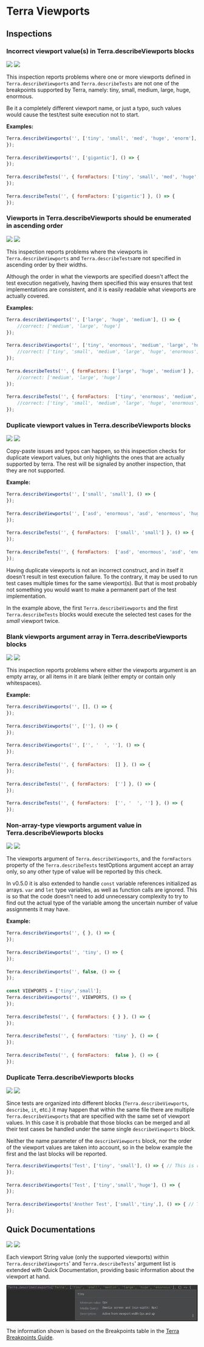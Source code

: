 # Terra Viewports

## Inspections

### Incorrect viewport value(s) in Terra.describeViewports blocks

![](https://img.shields.io/badge/since-0.1.0-blue) [![](https://img.shields.io/badge/implementation-TerraDescribeViewportsInspection-blue)](../src/main/java/com/picimako/terra/wdio/viewports/inspection/TerraDescribeViewportsInspection.java)

This inspection reports problems where one or more viewports defined in `Terra.describeViewports` and `Terra.describeTests` are not one of the breakpoints supported by Terra, namely:
tiny, small, medium, large, huge, enormous.

Be it a completely different viewport name, or just a typo, such values would cause the test/test suite execution not to start.

**Examples:**

```javascript
Terra.describeViewports('', ['tiny', 'small', 'med', 'huge', 'enorm'], () => {
});

Terra.describeViewports('', ['gigantic'], () => {
});

Terra.describeTests('', { formFactors: ['tiny', 'small', 'med', 'huge', 'enorm'] }, () => {
});

Terra.describeTests('', { formFactors: ['gigantic'] }, () => {
});
```

### Viewports in Terra.describeViewports should be enumerated in ascending order

![](https://img.shields.io/badge/since-0.1.0-blue) [![](https://img.shields.io/badge/implementation-TerraDescribeViewportsInspection-blue)](../src/main/java/com/picimako/terra/wdio/viewports/inspection/TerraDescribeViewportsInspection.java)

This inspection reports problems where the viewports in `Terra.describeViewports` and `Terra.describeTests`are not specified in ascending order by their widths.

Although the order in what the viewports are specified doesn't affect the test execution negatively,
having them specified this way ensures that test implementations are consistent, and it is easily readable what viewports are actually covered.

**Examples:**

```javascript
Terra.describeViewports('', ['large', 'huge', 'medium'], () => {
    //correct: ['medium', 'large', 'huge']
});

Terra.describeViewports('', ['tiny', 'enormous', 'medium', 'large', 'huge', 'small'], () => {
    //correct: ['tiny', 'small', 'medium', 'large', 'huge', 'enormous']
});

Terra.describeTests('', { formFactors: ['large', 'huge', 'medium'] }, () => {
    //correct: ['medium', 'large', 'huge']
});

Terra.describeTests('', { formFactors:  ['tiny', 'enormous', 'medium', 'large', 'huge', 'small'] }, () => {
    //correct: ['tiny', 'small', 'medium', 'large', 'huge', 'enormous']
});
```

### Duplicate viewport values in Terra.describeViewports blocks

![](https://img.shields.io/badge/since-0.1.0-blue) [![](https://img.shields.io/badge/implementation-TerraDescribeViewportsInspection-blue)](../src/main/java/com/picimako/terra/wdio/viewports/inspection/TerraDescribeViewportsInspection.java)

Copy-paste issues and typos can happen, so this inspection checks for duplicate viewport values, but only highlights
the ones that are actually supported by terra. The rest will be signaled by another inspection, that they are not supported.

**Example:**

```javascript
Terra.describeViewports('', ['small', 'small'], () => {
});

Terra.describeViewports('', ['asd', 'enormous', 'asd', 'enormous', 'huge', 'enormous'], () => {
});

Terra.describeTests('', { formFactors:  ['small', 'small'] }, () => {
});

Terra.describeTests('', { formFactors:  ['asd', 'enormous', 'asd', 'enormous', 'huge', 'enormous'] }, () => {
});
```

Having duplicate viewports is not an incorrect construct, and in itself it doesn't result in test execution failure.
To the contrary, it may be used to run test cases multiple times for the same viewport(s). But that is most probably not something you would want to
make a permanent part of the test implementation.

In the example above, the first `Terra.describeViewports` and the first `Terra.describeTests` blocks would execute the selected test cases for the *small* viewport twice.

### Blank viewports argument array in Terra.describeViewports blocks

![](https://img.shields.io/badge/since-0.1.0-blue) [![](https://img.shields.io/badge/implementation-TerraDescribeViewportsInspection-blue)](../src/main/java/com/picimako/terra/wdio/viewports/inspection/TerraDescribeViewportsInspection.java)

This inspection reports problems where either the viewports argument is an empty array, or all items in it are blank
(either empty or contain only whitespaces).

**Example:**

```javascript
Terra.describeViewports('', [], () => {
});

Terra.describeViewports('', [''], () => {
});

Terra.describeViewports('', ['', '  ', ''], () => {
});

Terra.describeTests('', { formFactors:  [] }, () => {
});

Terra.describeTests('', { formFactors:  [''] }, () => {
});

Terra.describeTests('', { formFactors:  ['', '  ', ''] }, () => {
});
```

### Non-array-type viewports argument value in Terra.describeViewports blocks

![](https://img.shields.io/badge/since-0.1.0-blue) [![](https://img.shields.io/badge/implementation-TerraDescribeViewportsInspection-blue)](../src/main/java/com/picimako/terra/wdio/viewports/inspection/TerraDescribeViewportsInspection.java)

The viewports argument of `Terra.describeViewports`, and the `formFactors` property of the `Terra.describeTests` testOptions argument accept an array only, so any other type of value will be reported by this check.

In v0.5.0 it is also extended to handle `const` variable references initialized as arrays. `var` and `let` type variables, as well as
function calls are ignored. This is so that the code doesn't need to add unnecessary complexity to try to find out the actual type of the variable
among the uncertain number of value assignments it may have.

**Example:**

```javascript
Terra.describeViewports('', { }, () => {
});

Terra.describeViewports('', 'tiny', () => {
});

Terra.describeViewports('', false, () => {
});

const VIEWPORTS = ['tiny','small'];
Terra.describeViewports('', VIEWPORTS, () => {
});

Terra.describeTests('', { formFactors: { } }, () => {
});

Terra.describeTests('', { formFactors: 'tiny' }, () => {
});

Terra.describeTests('', { formFactors:  false }, () => {
});
```

### Duplicate Terra.describeViewports blocks

![](https://img.shields.io/badge/since-0.4.0-blue) [![](https://img.shields.io/badge/implementation-DuplicateDescribeViewportsBlockInspection-blue)](../src/main/java/com/picimako/terra/wdio/viewports/inspection/DuplicateDescribeViewportsBlockInspection.java)

Since tests are organized into different blocks (`Terra.describeViewports`, `describe`, `it`, etc.) it may happen that within the same file there are multiple `Terra.describeViewports`
that are specified with the same set of viewport values. In this case it is probable that those blocks can be merged and all their test cases be handled under the same single
`describeViewports` block.

Neither the name parameter of the `describeViewports` block, nor the order of the viewport values are taken into account, so in the below example the first and the last blocks will be reported.

```javascript
Terra.describeViewports('Test', ['tiny', 'small'], () => { // This is reported.
});

Terra.describeViewports('Test', ['tiny','small','huge'], () => {
});

Terra.describeViewports('Another Test', ['small','tiny',], () => { // This is also reported.
});
```

## Quick Documentations

![](https://img.shields.io/badge/since-0.1.0-blue) [![](https://img.shields.io/badge/implementation-TerraDescribeViewportsDocumentationProvider-blue)](../src/main/java/com/picimako/terra/documentation/TerraDescribeViewportsDocumentationProvider.java)

Each viewport String value (only the supported viewports) within `Terra.describeViewports`' and `Terra.describeTests`' argument list is extended with Quick Documentation, providing
basic information about the viewport at hand.

![terra-viewport-quick-documentation](assets/terra-viewport-quick-documentation.png)

The information shown is based on the Breakpoints table in the [Terra Breakpoints Guide](https://engineering.cerner.com/terra-ui/components/terra-breakpoints/breakpoints/about#breakpoints).
